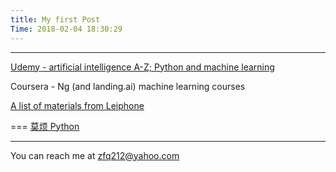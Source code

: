```yaml
---
title: My first Post
Time: 2018-02-04 18:30:29
---
```


---

[Udemy - artificial intelligence A-Z; Python and machine learning](https://www.udemy.com/home/my-courses/learning/)

Coursera - Ng (and landing.ai) machine learning courses

[A list of materials from Leiphone](https://www.leiphone.com/news/201801/pM48Ekleds2b6j5i.html)

===
<a href="https://morvanzhou.github.io/">莫烦 Python</a>

---

You can reach me at zfq212@yahoo.com

